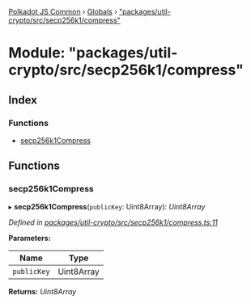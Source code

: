 [Polkadot JS Common](../README.md) › [Globals](../globals.md) › ["packages/util-crypto/src/secp256k1/compress"](_packages_util_crypto_src_secp256k1_compress_.md)

# Module: "packages/util-crypto/src/secp256k1/compress"

## Index

### Functions

* [secp256k1Compress](_packages_util_crypto_src_secp256k1_compress_.md#secp256k1compress)

## Functions

###  secp256k1Compress

▸ **secp256k1Compress**(`publicKey`: Uint8Array): *Uint8Array*

*Defined in [packages/util-crypto/src/secp256k1/compress.ts:11](https://github.com/polkadot-js/common/blob/08de8ce2/packages/util-crypto/src/secp256k1/compress.ts#L11)*

**Parameters:**

Name | Type |
------ | ------ |
`publicKey` | Uint8Array |

**Returns:** *Uint8Array*
